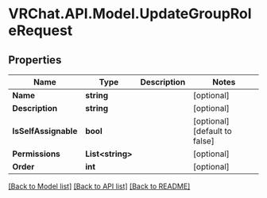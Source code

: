 # VRChat.API.Model.UpdateGroupRoleRequest

## Properties

Name | Type | Description | Notes
------------ | ------------- | ------------- | -------------
**Name** | **string** |  | [optional] 
**Description** | **string** |  | [optional] 
**IsSelfAssignable** | **bool** |  | [optional] [default to false]
**Permissions** | **List&lt;string&gt;** |  | [optional] 
**Order** | **int** |  | [optional] 

[[Back to Model list]](../README.md#documentation-for-models) [[Back to API list]](../README.md#documentation-for-api-endpoints) [[Back to README]](../README.md)


